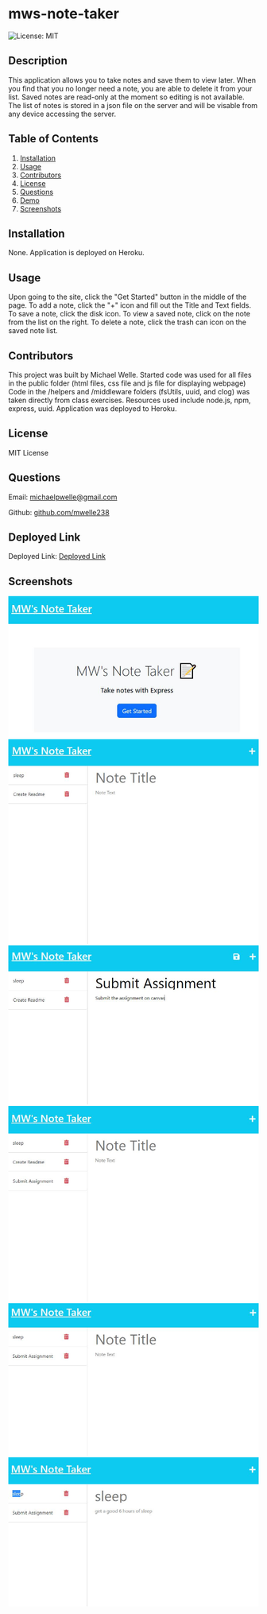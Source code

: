 # mws-note-taker
![License: MIT](https://img.shields.io/badge/License-MIT-yellow.svg)
## Description

This application allows you to take notes and save them to view later.  When you find that you no longer need a note, you are able to delete it from your list.  Saved notes are read-only at the moment so editing is not available. The list of notes is stored in a json file on the server and will be visable from any device accessing the server.

## Table of Contents

1. [Installation](#Installation)
2. [Usage](#Usage)
3. [Contributors](#Contributors)
4. [License](#License)
5. [Questions](#Questions)
6. [Demo](#Demo)
7. [Screenshots](#Screenshots)

## Installation

None.  Application is deployed on Heroku.

## Usage

Upon going to the site, click the "Get Started" button in the middle of the page.
To add a note, click the "+" icon and fill out the Title and Text fields.
To save a note, click the disk icon.
To view a saved note, click on the note from the list on the right.
To delete a note, click the trash can icon on the saved note list.

## Contributors

This project was built by Michael Welle.
Started code was used for all files in the public folder (html files, css file and js file for displaying webpage) 
Code in the /helpers and /middleware folders (fsUtils, uuid, and clog) was taken directly from class exercises.
Resources used include node.js, npm, express, uuid.
Application was deployed to Heroku.

## License

MIT License

## Questions

Email: [michaelpwelle@gmail.com](mailto:michaelpwelle@gmail.com)

Github: [github.com/mwelle238](https://www.github.com/mwelle238)

## Deployed Link

Deployed Link: [Deployed Link](https://aqueous-woodland-61074.herokuapp.com/)

## Screenshots

![Open Page](https://github.com/mwelle238/mws-note-taker/blob/main/screenshots/image1.JPG)
![Notes load](https://github.com/mwelle238/mws-note-taker/blob/main/screenshots/Image2.JPG)
![New Note](https://github.com/mwelle238/mws-note-taker/blob/main/screenshots/Image3.JPG)
![Save Note](https://github.com/mwelle238/mws-note-taker/blob/main/screenshots/Image4.JPG)
![Deleted note](https://github.com/mwelle238/mws-note-taker/blob/main/screenshots/Image5.JPG)
![View note](https://github.com/mwelle238/mws-note-taker/blob/main/screenshots/Image6.JPG)